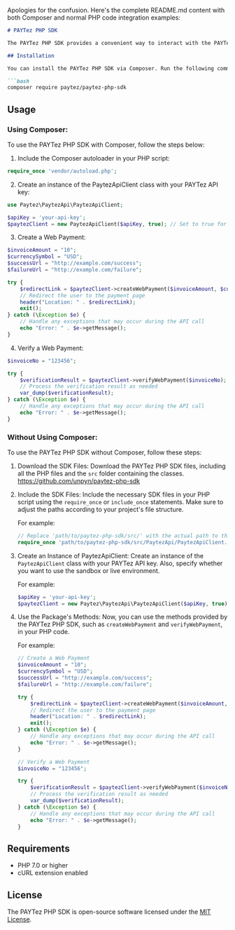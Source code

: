 Apologies for the confusion. Here's the complete README.md content with both Composer and normal PHP code integration examples:

```markdown
# PAYTez PHP SDK

The PAYTez PHP SDK provides a convenient way to interact with the PAYTez API for handling web payments. This SDK allows you to create and verify web payments using PHP and cURL.

## Installation

You can install the PAYTez PHP SDK via Composer. Run the following command in your project's root directory:

```bash
composer require paytez/paytez-php-sdk
```

## Usage

### Using Composer:

To use the PAYTez PHP SDK with Composer, follow the steps below:

1. Include the Composer autoloader in your PHP script:

```php
require_once 'vendor/autoload.php';
```

2. Create an instance of the PaytezApiClient class with your PAYTez API key:

```php
use Paytez\PaytezApi\PaytezApiClient;

$apiKey = 'your-api-key';
$paytezClient = new PaytezApiClient($apiKey, true); // Set to true for sandbox, false for live environment
```

3. Create a Web Payment:

```php
$invoiceAmount = "10";
$currencySymbol = "USD";
$successUrl = "http://example.com/success";
$failureUrl = "http://example.com/failure";

try {
    $redirectLink = $paytezClient->createWebPayment($invoiceAmount, $currencySymbol, $successUrl, $failureUrl);
    // Redirect the user to the payment page
    header("Location: " . $redirectLink);
    exit();
} catch (\Exception $e) {
    // Handle any exceptions that may occur during the API call
    echo "Error: " . $e->getMessage();
}
```

4. Verify a Web Payment:

```php
$invoiceNo = "123456";

try {
    $verificationResult = $paytezClient->verifyWebPayment($invoiceNo);
    // Process the verification result as needed
    var_dump($verificationResult);
} catch (\Exception $e) {
    // Handle any exceptions that may occur during the API call
    echo "Error: " . $e->getMessage();
}
```

### Without Using Composer:

To use the PAYTez PHP SDK without Composer, follow these steps:

1. Download the SDK Files:
   Download the PAYTez PHP SDK files, including all the PHP files and the `src` folder containing the classes.
   https://github.com/unpyn/paytez-php-sdk

2. Include the SDK Files:
   Include the necessary SDK files in your PHP script using the `require_once` or `include_once` statements. Make sure to adjust the paths according to your project's file structure.

   For example:
   ```php
   // Replace 'path/to/paytez-php-sdk/src/' with the actual path to the SDK files
   require_once 'path/to/paytez-php-sdk/src/PaytezApi/PaytezApiClient.php';
   ```

3. Create an Instance of PaytezApiClient:
   Create an instance of the `PaytezApiClient` class with your PAYTez API key. Also, specify whether you want to use the sandbox or live environment.

   For example:
   ```php
   $apiKey = 'your-api-key';
   $paytezClient = new Paytez\PaytezApi\PaytezApiClient($apiKey, true); // Set to true for sandbox, false for live environment
   ```

4. Use the Package's Methods:
   Now, you can use the methods provided by the PAYTez PHP SDK, such as `createWebPayment` and `verifyWebPayment`, in your PHP code.

   For example:
   ```php
   // Create a Web Payment
   $invoiceAmount = "10";
   $currencySymbol = "USD";
   $successUrl = "http://example.com/success";
   $failureUrl = "http://example.com/failure";

   try {
       $redirectLink = $paytezClient->createWebPayment($invoiceAmount, $currencySymbol, $successUrl, $failureUrl);
       // Redirect the user to the payment page
       header("Location: " . $redirectLink);
       exit();
   } catch (\Exception $e) {
       // Handle any exceptions that may occur during the API call
       echo "Error: " . $e->getMessage();
   }

   // Verify a Web Payment
   $invoiceNo = "123456";

   try {
       $verificationResult = $paytezClient->verifyWebPayment($invoiceNo);
       // Process the verification result as needed
       var_dump($verificationResult);
   } catch (\Exception $e) {
       // Handle any exceptions that may occur during the API call
       echo "Error: " . $e->getMessage();
   }
   ```

## Requirements

- PHP 7.0 or higher
- cURL extension enabled

## License

The PAYTez PHP SDK is open-source software licensed under the [MIT License](LICENSE).
